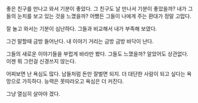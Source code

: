 좋은 친구를 만나고 와서 기분이 좋았다. 
그 친구도 날 만나서 기분이 좋았을까?
내가 그들의 눈치를 보고 있는 것을 느꼈을까?
어쨌든 그들이 나에게 주는 환대가 정말 고맙다.

잘 놀고 와서는 기분이 심난하다.
그들과 비교해서 내가 부족해 보였다. 

그건 말할때 금방 들어난다.
내 이야기 거리는 금방 금방 바닥이 난다.

그들의 새로운 이야기들을 부럽게 바라만 봤다.
그들도 느꼈을까?
알았어도 상관없다. 이젠 뭐 그런걸 신경쓰지 않는다.

어찌보면 난 욕심도 많다. 남들처럼 돈만 잘벌면 되지.
더 대단한 사람이 되고 싶다는 욕망으로 가득하다.
능력은 못따라오고 욕심은 더 커진다. 

그냥 열심히 살아야 겠다. 
